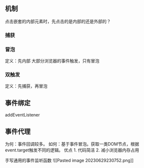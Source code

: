 ## 机制
点击嵌套的内部元素时，先点击的是内部的还是外部的？
### 捕获
### 冒泡
定义：先内部
大部分浏览器的事件触发，只有冒泡
### 双触发
定义：先捕获，再冒泡
## 事件绑定
addEventListener
## 事件代理
为何：事件回调较多。
如何：基于事件冒泡。获取一类DOM节点，根据event.target触发不同的逻辑。
优点
	1. 代码简洁
	2. 减小浏览器内存占用

手写通用的事件监听函数
![[Pasted image 20230629230752.png]] 